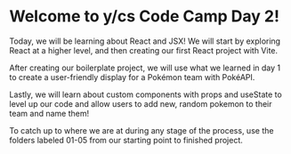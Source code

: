 # Welcome to y/cs Code Camp Day 2!

Today, we will be learning about React and JSX! We will start by exploring React at a higher level, and then creating our first React project with Vite.

After creating our boilerplate project, we will use what we learned in day 1 to create a user-friendly display for a Pokémon team with PokéAPI.

Lastly, we will learn about custom components with props and useState to level up our code and allow users to add new, random pokemon to their team and name them!

To catch up to where we are at during any stage of the process, use the folders labeled 01-05 from our starting point to finished project.
